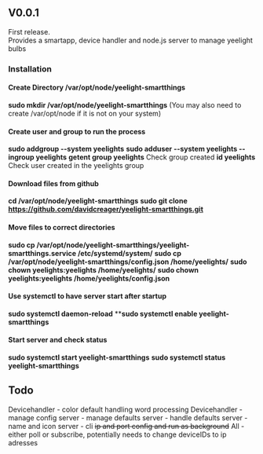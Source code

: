 ## V0.0.1
First release.    
Provides a smartapp, device handler and node.js server to manage yeelight bulbs

### Installation
#### Create Directory /var/opt/node/yeelight-smartthings
**sudo mkdir /var/opt/node/yeelight-smartthings** (You may also need to create /var/opt/node if it is not on your system)
#### Create user and group to run the process
**sudo addgroup --system yeelights**
**sudo adduser --system yeelights --ingroup yeelights**
**getent group yeelights** Check group created
**id yeelights** Check user created in the yeelights group
#### Download files from github
**cd /var/opt/node/yeelight-smartthings**
**sudo git clone https://github.com/davidcreager/yeelight-smartthings.git**
#### Move files to correct directories
**sudo cp /var/opt/node/yeelight-smartthings/yeelight-smartthings.service /etc/systemd/system/**
**sudo cp /var/opt/node/yeelight-smartthings/config.json /home/yeelights/**
**sudo chown yeelights:yeelights /home/yeelights/**
**sudo chown yeelights:yeelights /home/yeelights/config.json**
#### Use systemctl to have server start after startup
**sudo systemctl daemon-reload**
****sudo systemctl enable yeelight-smartthings**
#### Start server and check status
**sudo systemctl start yeelight-smartthings**
**sudo systemctl status yeelight-smartthings**

## Todo
Devicehandler - color default handling word processing
Devicehandler - manage config
server - manage defaults
server - handle defaults
server - name and icon
server - cli ~~ip and port config and run as background~~
All - either poll or subscribe, potentially needs to change deviceIDs to ip adresses
